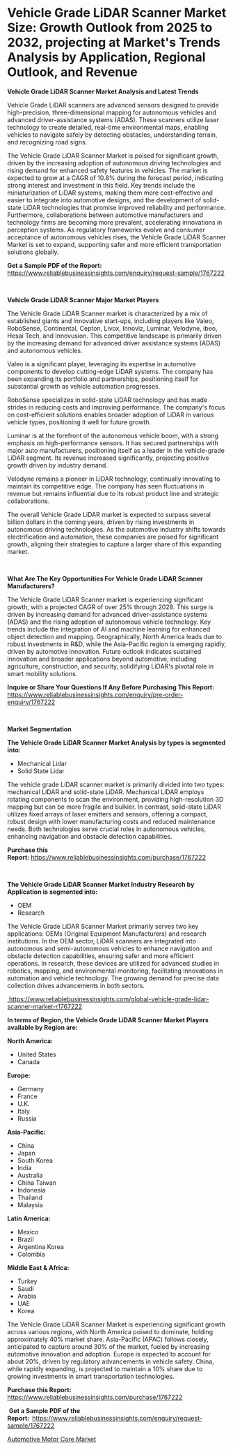 <p><h1>Vehicle Grade LiDAR Scanner Market Size: Growth Outlook from 2025 to 2032, projecting at Market's Trends Analysis by Application, Regional Outlook, and Revenue</h1></p><p><strong>Vehicle Grade LiDAR Scanner Market Analysis and Latest Trends</strong></p>
<p><p>Vehicle Grade LiDAR scanners are advanced sensors designed to provide high-precision, three-dimensional mapping for autonomous vehicles and advanced driver-assistance systems (ADAS). These scanners utilize laser technology to create detailed, real-time environmental maps, enabling vehicles to navigate safely by detecting obstacles, understanding terrain, and recognizing road signs. </p><p>The Vehicle Grade LiDAR Scanner Market is poised for significant growth, driven by the increasing adoption of autonomous driving technologies and rising demand for enhanced safety features in vehicles. The market is expected to grow at a CAGR of 10.8% during the forecast period, indicating strong interest and investment in this field. Key trends include the miniaturization of LiDAR systems, making them more cost-effective and easier to integrate into automotive designs, and the development of solid-state LiDAR technologies that promise improved reliability and performance. Furthermore, collaborations between automotive manufacturers and technology firms are becoming more prevalent, accelerating innovations in perception systems. As regulatory frameworks evolve and consumer acceptance of autonomous vehicles rises, the Vehicle Grade LiDAR Scanner Market is set to expand, supporting safer and more efficient transportation solutions globally.</p></p>
<p><strong>Get a Sample PDF of the Report:&nbsp;</strong> <a href="https://www.reliablebusinessinsights.com/enquiry/request-sample/1767222?utm_campaign=3384&utm_medium=2&utm_source=Github&utm_content=ia&utm_term=31032025&utm_id=vehicle-grade-lidar-scanner">https://www.reliablebusinessinsights.com/enquiry/request-sample/1767222</a></p>
<p>&nbsp;</p>
<p><strong>Vehicle Grade LiDAR Scanner Major Market Players</strong></p>
<p><p>The Vehicle Grade LiDAR Scanner market is characterized by a mix of established giants and innovative start-ups, including players like Valeo, RoboSense, Continental, Cepton, Livox, Innoviz, Luminar, Velodyne, ibeo, Hesai Tech, and Innovusion. This competitive landscape is primarily driven by the increasing demand for advanced driver assistance systems (ADAS) and autonomous vehicles.</p><p>Valeo is a significant player, leveraging its expertise in automotive components to develop cutting-edge LiDAR systems. The company has been expanding its portfolio and partnerships, positioning itself for substantial growth as vehicle automation progresses.</p><p>RoboSense specializes in solid-state LiDAR technology and has made strides in reducing costs and improving performance. The company's focus on cost-efficient solutions enables broader adoption of LiDAR in various vehicle types, positioning it well for future growth.</p><p>Luminar is at the forefront of the autonomous vehicle boom, with a strong emphasis on high-performance sensors. It has secured partnerships with major auto manufacturers, positioning itself as a leader in the vehicle-grade LiDAR segment. Its revenue increased significantly, projecting positive growth driven by industry demand.</p><p>Velodyne remains a pioneer in LiDAR technology, continually innovating to maintain its competitive edge. The company has seen fluctuations in revenue but remains influential due to its robust product line and strategic collaborations.</p><p>The overall Vehicle Grade LiDAR market is expected to surpass several billion dollars in the coming years, driven by rising investments in autonomous driving technologies. As the automotive industry shifts towards electrification and automation, these companies are poised for significant growth, aligning their strategies to capture a larger share of this expanding market.</p></p>
<p>&nbsp;</p>
<p><strong>What Are The Key Opportunities For Vehicle Grade LiDAR Scanner Manufacturers?</strong></p>
<p><p>The Vehicle Grade LiDAR Scanner market is experiencing significant growth, with a projected CAGR of over 25% through 2028. This surge is driven by increasing demand for advanced driver-assistance systems (ADAS) and the rising adoption of autonomous vehicle technology. Key trends include the integration of AI and machine learning for enhanced object detection and mapping. Geographically, North America leads due to robust investments in R&D, while the Asia-Pacific region is emerging rapidly, driven by automotive innovation. Future outlook indicates sustained innovation and broader applications beyond automotive, including agriculture, construction, and security, solidifying LiDAR's pivotal role in smart mobility solutions.</p></p>
<p><strong>Inquire or Share Your Questions If Any Before Purchasing This Report:</strong> <a href="https://www.reliablebusinessinsights.com/enquiry/pre-order-enquiry/1767222?utm_campaign=3384&utm_medium=2&utm_source=Github&utm_content=ia&utm_term=31032025&utm_id=vehicle-grade-lidar-scanner">https://www.reliablebusinessinsights.com/enquiry/pre-order-enquiry/1767222</a></p>
<p>&nbsp;</p>
<p><strong>Market Segmentation</strong></p>
<p><strong>The Vehicle Grade LiDAR Scanner Market Analysis by types is segmented into:</strong></p>
<p><ul><li>Mechanical Lidar</li><li>Solid State Lidar</li></ul></p>
<p><p>The vehicle grade LiDAR scanner market is primarily divided into two types: mechanical LiDAR and solid-state LiDAR. Mechanical LiDAR employs rotating components to scan the environment, providing high-resolution 3D mapping but can be more fragile and bulkier. In contrast, solid-state LiDAR utilizes fixed arrays of laser emitters and sensors, offering a compact, robust design with lower manufacturing costs and reduced maintenance needs. Both technologies serve crucial roles in autonomous vehicles, enhancing navigation and obstacle detection capabilities.</p></p>
<p><strong>Purchase this Report:&nbsp;</strong><a href="https://www.reliablebusinessinsights.com/purchase/1767222?utm_campaign=3384&utm_medium=2&utm_source=Github&utm_content=ia&utm_term=31032025&utm_id=vehicle-grade-lidar-scanner">https://www.reliablebusinessinsights.com/purchase/1767222</a></p>
<p>&nbsp;</p>
<p><strong>The Vehicle Grade LiDAR Scanner Market Industry Research by Application is segmented into:</strong></p>
<p><ul><li>OEM</li><li>Research</li></ul></p>
<p><p>The Vehicle Grade LiDAR Scanner Market primarily serves two key applications: OEMs (Original Equipment Manufacturers) and research institutions. In the OEM sector, LiDAR scanners are integrated into autonomous and semi-autonomous vehicles to enhance navigation and obstacle detection capabilities, ensuring safer and more efficient operations. In research, these devices are utilized for advanced studies in robotics, mapping, and environmental monitoring, facilitating innovations in automation and vehicle technology. The growing demand for precise data collection drives advancements in both sectors.</p></p>
<p><a href="https://www.reliablebusinessinsights.com/global-vehicle-grade-lidar-scanner-market-r1767222?utm_campaign=3384&utm_medium=2&utm_source=Github&utm_content=ia&utm_term=31032025&utm_id=vehicle-grade-lidar-scanner">&nbsp;https://www.reliablebusinessinsights.com/global-vehicle-grade-lidar-scanner-market-r1767222</a></p>
<p><strong>In terms of Region, the Vehicle Grade LiDAR Scanner Market Players available by Region are:</strong></p>
<p>
    <p> <strong> North America: </strong>
        <ul>
            <li>United States</li>
            <li>Canada</li>
        </ul>
        </p> 
    <p> <strong> Europe: </strong>
        <ul>
            <li>Germany</li>
            <li>France</li>
            <li>U.K.</li>
            <li>Italy</li>
            <li>Russia</li>
        </ul>
        </p> 
    <p> <strong> Asia-Pacific: </strong>
        <ul>
            <li>China</li>
            <li>Japan</li>
            <li>South Korea</li>
            <li>India</li>
            <li>Australia</li>
            <li>China Taiwan</li>
            <li>Indonesia</li>
            <li>Thailand</li>
            <li>Malaysia</li>
        </ul>
        </p> 
    <p> <strong> Latin America: </strong>
        <ul>
            <li>Mexico</li>
            <li>Brazil</li>
            <li>Argentina Korea</li>
            <li>Colombia</li>
        </ul>
        </p> 
    <p> <strong> Middle East & Africa: </strong>
        <ul>
            <li>Turkey</li>
            <li>Saudi</li>
            <li>Arabia</li>
            <li>UAE</li>
            <li>Korea</li>
        </ul>
    </p>
    </p>
<p><p>The Vehicle Grade LiDAR Scanner Market is experiencing significant growth across various regions, with North America poised to dominate, holding approximately 40% market share. Asia-Pacific (APAC) follows closely, anticipated to capture around 30% of the market, fueled by increasing automotive innovation and adoption. Europe is expected to account for about 20%, driven by regulatory advancements in vehicle safety. China, while rapidly expanding, is projected to maintain a 10% share due to growing investments in smart transportation technologies.</p></p>
<p><strong>Purchase this Report: </strong><a href="https://www.reliablebusinessinsights.com/purchase/1767222?utm_campaign=3384&utm_medium=2&utm_source=Github&utm_content=ia&utm_term=31032025&utm_id=vehicle-grade-lidar-scanner">https://www.reliablebusinessinsights.com/purchase/1767222</a></p>
<p>&nbsp;<strong>Get a Sample PDF of the Report:&nbsp;&nbsp;</strong><a href="https://www.reliablebusinessinsights.com/enquiry/request-sample/1767222?utm_campaign=3384&utm_medium=2&utm_source=Github&utm_content=ia&utm_term=31032025&utm_id=vehicle-grade-lidar-scanner">https://www.reliablebusinessinsights.com/enquiry/request-sample/1767222</a></p>
<p><strong></strong></p>
<p><p><a href="https://github.com/joshuagarcia509/Market-Research-Report-List-1/blob/main/automotive-motor-core-market.md?utm_campaign=3384&utm_medium=2&utm_source=Github&utm_content=ia&utm_term=31032025&utm_id=vehicle-grade-lidar-scanner">Automotive Motor Core Market</a></p></p>